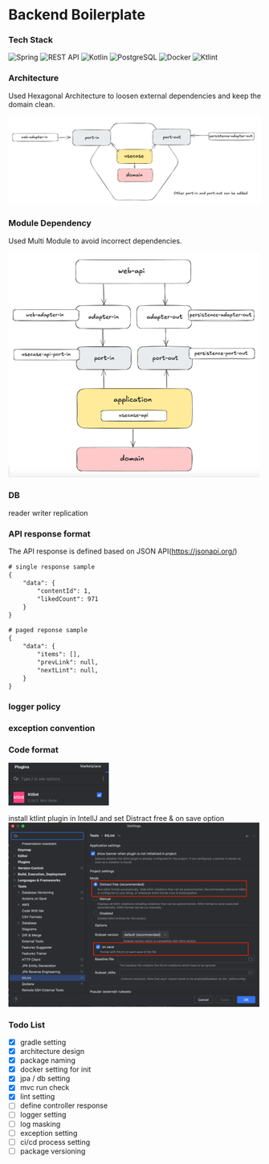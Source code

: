 # Backend Boilerplate

### Tech Stack
![Spring](https://img.shields.io/badge/Spring-6DB33F?style=flat-square&logo=Spring&logoColor=white)
![REST API](https://img.shields.io/badge/REST%20API-005571?style=flat-square&logo=rest&logoColor=white)
![Kotlin](https://img.shields.io/badge/Kotlin-7F52FF?style=flat-square&logo=Kotlin&logoColor=white)
![PostgreSQL](https://img.shields.io/badge/PostgreSQL-4169E1?style=flat-square&logo=PostgreSQL&logoColor=white)
![Docker](https://img.shields.io/badge/Docker-2496ED?style=flat-square&logo=Docker&logoColor=white)
![Ktlint](https://img.shields.io/badge/Ktlint-orange?style=flat-square&logoColor=white)


### Architecture
Used Hexagonal Architecture to loosen external dependencies and keep the domain clean.

<img src="hexagonal_architecture.png" width="700" alt="hexagonal architecture">


### Module Dependency
Used Multi Module to avoid incorrect dependencies.

<img src="module_dependency.png" width="500" alt="module dependency">

### DB
reader writer replication

### API response format
The API response is defined based on JSON API(https://jsonapi.org/)
~~~
# single response sample
{
    "data": {
        "contentId": 1,
        "likedCount": 971
    }
}
~~~
~~~
# paged reponse sample
{
    "data": {
        "items": [],
        "prevLink": null,
        "nextLint": null,
    }
}
~~~

### logger policy

### exception convention

### Code format
<img src="ktlint_plugin.png" width="200" alt="module dependency">

install ktlint plugin in IntellJ and set Distract free & on save option
<img src="ktlint_setting.png" width="500" alt="module dependency">

### Todo List
- [x] gradle setting
- [x] architecture design
- [x] package naming
- [x] docker setting for init
- [x] jpa / db setting
- [x] mvc run check
- [x] lint setting
- [ ] define controller response
- [ ] logger setting
- [ ] log masking
- [ ] exception setting
- [ ] ci/cd process setting
- [ ] package versioning
